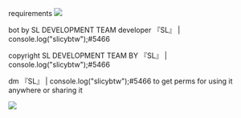 requirements <img src="https://media.discordapp.net/attachments/861249810359386112/861307307407966208/IMG_20210704_210740.jpg"></img>

bot by SL DEVELOPMENT TEAM developer 『SL』 | console.log("slicybtw");#5466

copyright SL DEVELOPMENT TEAM BY 『SL』 | console.log("slicybtw");#5466

dm 『SL』 | console.log("slicybtw");#5466 to get perms for using it anywhere or sharing it

<img src="https://media.discordapp.net/attachments/795344675304898591/857169859837034516/20210606_141236.jpg"></img>

